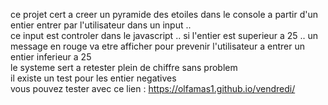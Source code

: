 ce projet cert a creer un pyramide des etoiles dans le console a partir d'un entier entrer par l'utilisateur dans un input ..<br/>
ce input est controler dans le javascript .. si l'entier est superieur a 25 .. un message en rouge va etre afficher
pour prevenir l'utilisateur a entrer un entier inferieur a 25 <br/>
le systeme sert a retester plein de chiffre sans problem <br/>
il existe un test pour les entier negatives <br/>
vous pouvez tester avec ce lien : https://olfamas1.github.io/vendredi/ 
